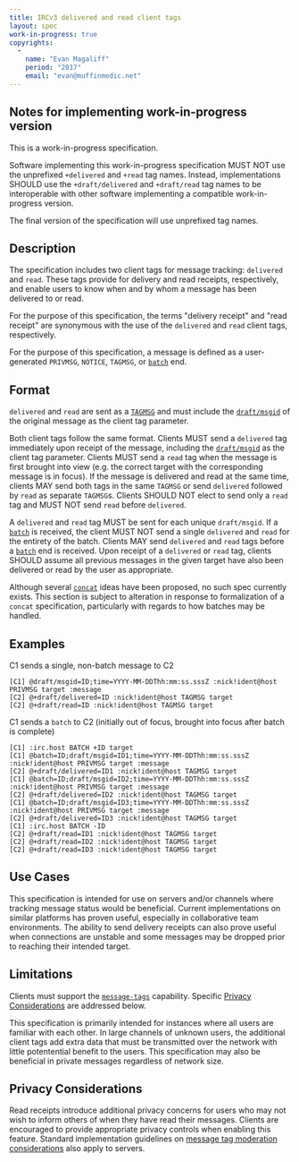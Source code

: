 ```yaml
---
title: IRCv3 delivered and read client tags
layout: spec
work-in-progress: true
copyrights:
  -
    name: "Evan Magaliff"
    period: "2017"
    email: "evan@muffinmedic.net"
---
```

## Notes for implementing work-in-progress version

This is a work-in-progress specification.

Software implementing this work-in-progress specification MUST NOT use the
unprefixed `+delivered` and `+read` tag names. Instead, implementations SHOULD use the
`+draft/delivered` and `+draft/read` tag names to be interoperable with other software
implementing a compatible work-in-progress version.

The final version of the specification will use unprefixed tag names.

## Description
The specification includes two client tags for message tracking: `delivered` and `read`. These tags provide for delivery and read receipts, respectively, and enable users to know when and by whom a message has been delivered to or read.

For the purpose of this specification, the terms "delivery receipt" and "read receipt" are synonymous with the use of the `delivered` and `read` client tags, respectively.

For the purpose of this specification, a message is defined as a user-generated `PRIVMSG`, `NOTICE`, `TAGMSG`, or [`batch`][batch] end.

## Format
`delivered` and `read` are sent as a [`TAGMSG`][tags] and must include the [`draft/msgid`][id] of the original message as the client tag parameter.

Both client tags follow the same format. Clients MUST send a `delivered` tag immediately upon receipt of the message, including the [`draft/msgid`][id] as the client tag parameter. Clients MUST send a `read` tag when the message is first brought into view (e.g. the correct target with the corresponding message is in focus). If the message is delivered and read at the same time, clients MAY send both tags in the same `TAGMSG` or send `delivered` followed by `read` as separate `TAGMSG`s. Clients SHOULD NOT elect to send only a `read` tag and MUST NOT send `read` before `delivered`.

A `delivered` and `read` tag MUST be sent for each unique `draft/msgid`. If a [`batch`][batch] is received, the client MUST NOT send a single `delivered` and `read` for the entirety of the batch. Clients MAY send `delivered` and `read` tags before a [`batch`][batch] end is received. Upon receipt of a `delivered` or `read` tag, clients SHOULD assume all previous messages in the given target have also been delivered or read by the user as appropriate.

Although several [`concat`][concat] ideas have been proposed, no such spec currently exists. This section is subject to alteration in response to formalization of a `concat` specification, particularly with regards to how batches may be handled.

## Examples
C1 sends a single, non-batch message to C2
    
    [C1] @draft/msgid=ID;time=YYYY-MM-DDThh:mm:ss.sssZ :nick!ident@host PRIVMSG target :message
    [C2] @+draft/delivered=ID :nick!ident@host TAGMSG target
    [C2] @+draft/read=ID :nick!ident@host TAGMSG target

C1 sends a `batch` to C2 (initially out of focus, brought into focus after batch is complete)

    [C1] :irc.host BATCH +ID target
    [C1] @batch=ID;draft/msgid=ID1;time=YYYY-MM-DDThh:mm:ss.sssZ :nick!ident@host PRIVMSG target :message
    [C2] @+draft/delivered=ID1 :nick!ident@host TAGMSG target
    [C1] @batch=ID;draft/msgid=ID2;time=YYYY-MM-DDThh:mm:ss.sssZ :nick!ident@host PRIVMSG target :message
    [C2] @+draft/delivered=ID2 :nick!ident@host TAGMSG target
    [C1] @batch=ID;draft/msgid=ID3;time=YYYY-MM-DDThh:mm:ss.sssZ :nick!ident@host PRIVMSG target :message
    [C2] @+draft/delivered=ID3 :nick!ident@host TAGMSG target
    [C1] :irc.host BATCH -ID
    [C2] @+draft/read=ID1 :nick!ident@host TAGMSG target
    [C2] @+draft/read=ID2 :nick!ident@host TAGMSG target
    [C2] @+draft/read=ID3 :nick!ident@host TAGMSG target

## Use Cases
This specification is intended for use on servers and/or channels where tracking message status would be beneficial. Current implementations on similar platforms has proven useful, especially in collaborative team environments. The ability to send delivery receipts can also prove useful when connections are unstable and some messages may be dropped prior to reaching their intended target.

## Limitations
Clients must support the [`message-tags`][tags] capability. Specific [Privacy Considerations](#privacy-considerations) are addressed below.

This specification is primarily intended for instances where all users are familiar with each other. In large channels of unknown users, the additional client tags add extra data that must be transmitted over the network with little potentential benefit to the users. This specification may also be beneficial in private messages regardless of network size.

## Privacy Considerations
Read receipts introduce additional privacy concerns for users who may not wish to inform others of when they have read their messages. Clients are encouraged to provide appropriate privacy controls when enabling this feature. Standard implementation guidelines on [message tag moderation considerations][tags] also apply to servers.

[batch]: http://ircv3.net/specs/extensions/batch-3.2.html
[concat]: https://github.com/ircv3/ircv3-specifications/issues/208#issuecomment-285516349
[id]: http://ircv3.net/specs/extensions/message-ids.html
[tags]: http://ircv3.net/specs/core/message-tags-3.3.html